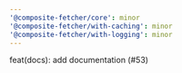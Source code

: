 ```yaml
---
'@composite-fetcher/core': minor
'@composite-fetcher/with-caching': minor
'@composite-fetcher/with-logging': minor
---
```


feat(docs): add documentation (#53)
